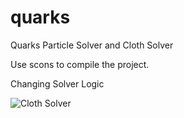 # quarks
Quarks Particle Solver and Cloth Solver

Use scons to compile the project.

Changing Solver Logic

![Cloth Solver](https://lh5.googleusercontent.com/D4VhsQ69y2CGA6ghihEfPvz3_Afa58wB3L0PnpY_fsUrCrUhX76kqq1i3zpJ6xUWlXe6ew)
